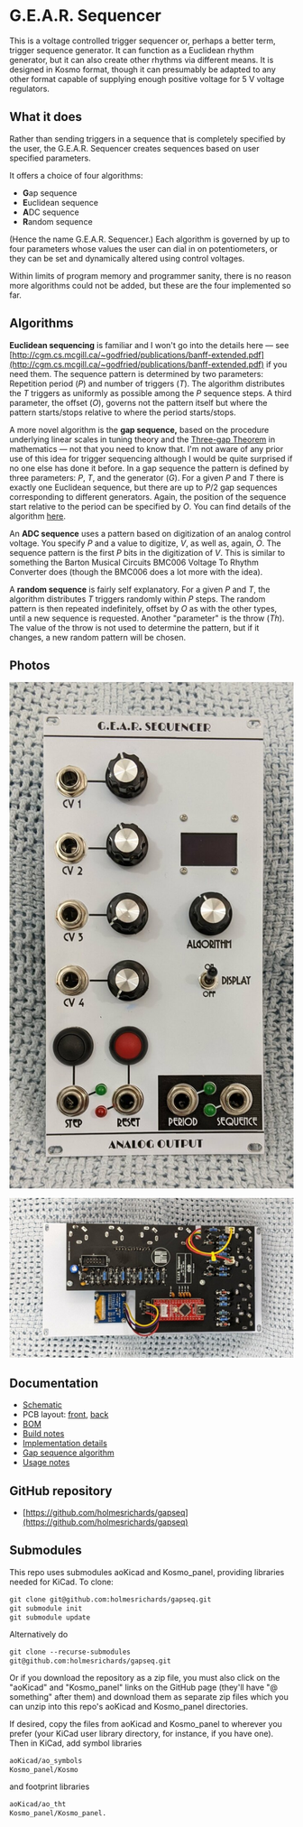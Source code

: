 # G.E.A.R. Sequencer

This is a voltage controlled trigger sequencer or, perhaps a better term, trigger sequence generator. It can function as a Euclidean rhythm generator, but it can also create other rhythms via different means. It is designed in Kosmo format, though it can presumably be adapted to any other format capable of supplying enough positive voltage for 5 V voltage regulators.

## What it does

Rather than sending triggers in a sequence that is completely specified by the user, the G.E.A.R. Sequencer creates sequences based on user specified parameters.

It offers a choice of four algorithms:

* **G**ap sequence
* **E**uclidean sequence
* **A**DC sequence
* **R**andom sequence

(Hence the name G.E.A.R. Sequencer.) Each algorithm is governed by up to four parameters whose values the user can dial in on potentiometers, or they can be set and dynamically altered using control voltages.

Within limits of program memory and programmer sanity, there is no reason more algorithms could not be added, but these are the four implemented so far.

## Algorithms

**Euclidean sequencing** is familiar and I won't go into the details here — see [http://cgm.cs.mcgill.ca/~godfried/publications/banff-extended.pdf](http://cgm.cs.mcgill.ca/~godfried/publications/banff-extended.pdf) if you need them. The sequence pattern is determined by two parameters: Repetition period (*P*) and number of triggers (*T*). The algorithm distributes the *T* triggers as uniformly as possible among the *P* sequence steps. A third parameter, the offset (*O*), governs not the pattern itself but where the pattern starts/stops relative to where the period starts/stops.

A more novel algorithm is the **gap sequence,** based on the procedure underlying linear scales in tuning theory and the [Three-gap Theorem](https://en.wikipedia.org/wiki/Three-gap_theorem) in mathematics — not that you need to know that. I'm not aware of any prior use of this idea for trigger sequencing although I would be quite surprised if no one else has done it before. In a gap sequence the pattern is defined by three parameters: *P*, *T*, and the generator (*G*). For a given *P* and *T* there is exactly one Euclidean sequence, but there are up to *P*/2 gap sequences corresponding to different generators. Again, the position of the sequence start relative to the period can be specified by *O*. You can find details of the algorithm [here](Docs/gap_sequence.md).

An **ADC sequence** uses a pattern based on digitization of an analog control voltage. You specify *P* and a value to digitize, *V*, as well as, again, *O*. The sequence pattern is the first *P* bits in the digitization of *V*. This is similar to something the Barton Musical Circuits BMC006 Voltage To Rhythm Converter does (though the BMC006 does a lot more with the idea).

A **random sequence** is fairly self explanatory. For a given *P* and *T*, the algorithm distributes *T* triggers randomly within *P* steps. The random pattern is then repeated indefinitely, offset by *O* as with the other types, until a new sequence is requested. Another "parameter" is the throw (*Th*). The value of the throw is not used to determine the pattern, but if it changes, a new random pattern will be chosen.

## Photos

![](Images/front.jpg)

![](Images/back.jpg)

## Documentation

* [Schematic](Docs/gearseq.pdf)
* PCB layout: [front](Docs/gearseq_layout_front.pdf), [back](Docs/gearseq_layout_back.pdf)
* [BOM](Docs/gearseq_bom.md)
* [Build notes](Docs/build.md)
* [Implementation details](Docs/implementation.md)
* [Gap sequence algorithm](Docs/gap_sequence.md)
* [Usage notes](Docs/usage_notes.md)

## GitHub repository

* [https://github.com/holmesrichards/gapseq](https://github.com/holmesrichards/gapseq)

## Submodules

This repo uses submodules aoKicad and Kosmo_panel, providing libraries needed for KiCad. To clone:

```
git clone git@github.com:holmesrichards/gapseq.git
git submodule init
git submodule update
```


Alternatively do

```
git clone --recurse-submodules git@github.com:holmesrichards/gapseq.git
```

Or if you download the repository as a zip file, you must also click on the "aoKicad" and "Kosmo\_panel" links on the GitHub page (they'll have "@ something" after them) and download them as separate zip files which you can unzip into this repo's aoKicad and Kosmo\_panel directories.

If desired, copy the files from aoKicad and Kosmo\_panel to wherever you prefer (your KiCad user library directory, for instance, if you have one). Then in KiCad, add symbol libraries 

```
aoKicad/ao_symbols
Kosmo_panel/Kosmo
```
and footprint libraries 
```
aoKicad/ao_tht
Kosmo_panel/Kosmo_panel.
```
